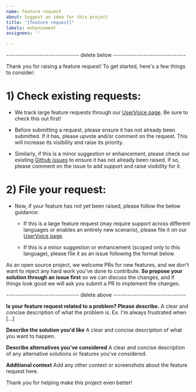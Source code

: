 ```yaml
---
name: Feature request
about: Suggest an idea for this project
title: "[feature request]"
labels: enhancement
assignees: ''

---
```


------------------------------- delete below -------------------------------

Thank you for raising a feature request! To get started, here's a few things to consider:

# 1) Check existing requests:
- We track large feature requests through our [UserVoice page](https://feedback.azure.com/forums/321918-azure-iot). Be sure to check this out first!

- Before submitting a request, please ensure it has not already been submitted. If it has, please upvote and/or comment on the request. This will increase its visibility and raise its priority.

- Similarly, if this is a minor suggestion or enhancement, please check our existing [Github issues](https://github.com/Azure/azure-iot-sdk-java/issues) to ensure it has not already been raised. If so, please comment on the issue to add support and raise visibility for it.

# 2) File your request:
- Now, if your feature has not yet been raised, please follow the below guidance:
    - If this is a large feature request (may require support across different languages or enables an entirely new scenario), please file it on our [UserVoice page](https://feedback.azure.com/forums/321918-azure-iot).

    - If this is a minor suggestion or enhancement (scoped only to this language), please file it as an issue following the format below.

As an open source project, we welcome PRs for new features, and we don't want to reject any hard work you've done to contribute. **So propose your solution through an issue first** so we can discuss the changes, and if things look good we will ask you submit a PR to implement the changes.

------------------------------- delete above -------------------------------

**Is your feature request related to a problem? Please describe.**
A clear and concise description of what the problem is. Ex. I'm always frustrated when [...]

**Describe the solution you'd like**
A clear and concise description of what you want to happen.

**Describe alternatives you've considered**
A clear and concise description of any alternative solutions or features you've considered.

**Additional context**
Add any other context or screenshots about the feature request here.

Thank you for helping make this project even better!
